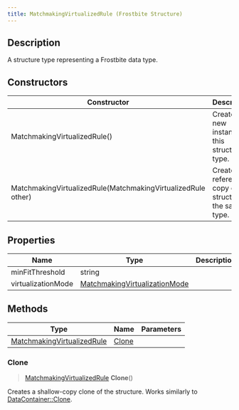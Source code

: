 ```yaml
---
title: MatchmakingVirtualizedRule (Frostbite Structure)
---
```

## Description

A structure type representing a Frostbite data type.

## Constructors

| Constructor                                                  | Description                                              |
| ------------------------------------------------------------ | -------------------------------------------------------- |
| MatchmakingVirtualizedRule()                                 | Create a new instance of this structure type.            |
| MatchmakingVirtualizedRule(MatchmakingVirtualizedRule other) | Create a reference copy of a structure of the same type. |

## Properties

| Name               | Type                                                           | Description |
| ------------------ | -------------------------------------------------------------- | ----------- |
| minFitThreshold    | string                                                         |             |
| virtualizationMode | [MatchmakingVirtualizationMode](MatchmakingVirtualizationMode) |             |

## Methods

| Type                                                     | Name            | Parameters |
| -------------------------------------------------------- | --------------- | ---------- |
| [MatchmakingVirtualizedRule](MatchmakingVirtualizedRule) | [Clone](#clone) |            |

### Clone

> [MatchmakingVirtualizedRule](MatchmakingVirtualizedRule) **Clone**()

Creates a shallow-copy clone of the structure. Works similarly to [DataContainer::Clone](/vext/ref/cls/shr/datacontainer#clone).
